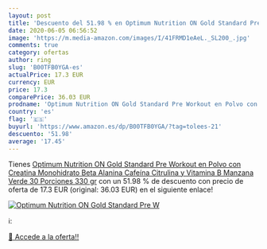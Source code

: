 ```yaml
---
layout: post
title: 'Descuento del 51.98 % en Optimum Nutrition ON Gold Standard Pre W'
date: 2020-06-05 06:56:52
image: 'https://m.media-amazon.com/images/I/41FRMD1eAeL._SL200_.jpg'
comments: true
category: ofertas
author: ring
slug: 'B00TFB0YGA-es'
actualPrice: 17.3 EUR
currency: EUR
price: 17.3
comparePrice: 36.03 EUR
prodname: 'Optimum Nutrition ON Gold Standard Pre Workout en Polvo con Creatina Monohidrato  Beta Alanina  Cafeína  Citrulina y Vitamina B  Manzana Verde  30 Porciones  330 gr'
country: 'es'
flag: '🇪🇸'
buyurl: 'https://www.amazon.es/dp/B00TFB0YGA/?tag=tolees-21'
descuento: '51.98'
average: '17.45'
---
```


Tienes [Optimum Nutrition ON Gold Standard Pre Workout en Polvo con Creatina Monohidrato  Beta Alanina  Cafeína  Citrulina y Vitamina B  Manzana Verde  30 Porciones  330 gr](https://www.amazon.es/dp/B00TFB0YGA/?tag=tolees-21) con un 51.98 % de descuento con precio de oferta de 17.3 EUR (original: 36.03 EUR) en el siguiente enlace!

[![Optimum Nutrition ON Gold Standard Pre W](https://m.media-amazon.com/images/I/41FRMD1eAeL._SL200_.jpg)](https://www.amazon.es/dp/B00TFB0YGA/?tag=tolees-21)

ℹ️:


[🛒 Accede a la oferta!!](https://www.amazon.es/dp/B00TFB0YGA/?tag=tolees-21)
